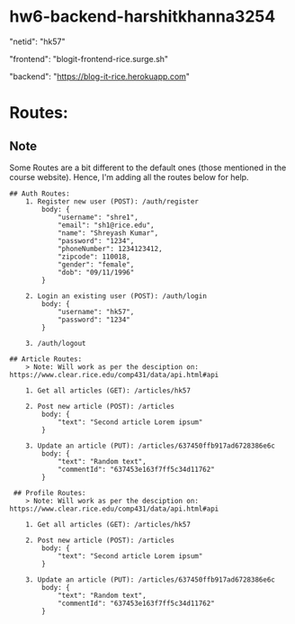 # hw6-backend-harshitkhanna3254

"netid": "hk57"

"frontend": "blogit-frontend-rice.surge.sh"

"backend": "https://blog-it-rice.herokuapp.com"

# Routes:

## Note

Some Routes are a bit different to the default ones (those mentioned in the course website). Hence, I'm adding all the routes below for help.

    ## Auth Routes:
        1. Register new user (POST): /auth/register
            body: {
                "username": "shre1",
                "email": "sh1@rice.edu",
                "name": "Shreyash Kumar",
                "password": "1234",
                "phoneNumber": 1234123412,
                "zipcode": 110018,
                "gender": "female",
                "dob": "09/11/1996"
            }

        2. Login an existing user (POST): /auth/login
            body: {
                "username": "hk57",
                "password": "1234"
            }

        3. /auth/logout

    ## Article Routes:
        > Note: Will work as per the desciption on: https://www.clear.rice.edu/comp431/data/api.html#api

        1. Get all articles (GET): /articles/hk57

        2. Post new article (POST): /articles
            body: {
                "text": "Second article Lorem ipsum"
            }

        3. Update an article (PUT): /articles/637450ffb917ad6728386e6c
            body: {
                "text": "Random text",
                "commentId": "637453e163f7ff5c34d11762"
            }

     ## Profile Routes:
        > Note: Will work as per the desciption on: https://www.clear.rice.edu/comp431/data/api.html#api

        1. Get all articles (GET): /articles/hk57

        2. Post new article (POST): /articles
            body: {
                "text": "Second article Lorem ipsum"
            }

        3. Update an article (PUT): /articles/637450ffb917ad6728386e6c
            body: {
                "text": "Random text",
                "commentId": "637453e163f7ff5c34d11762"
            }
